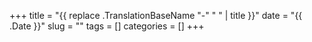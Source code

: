 +++
title = "{{ replace .TranslationBaseName "-" " " | title }}"
date = "{{ .Date }}"
slug = ""
tags = []
categories = []
+++
